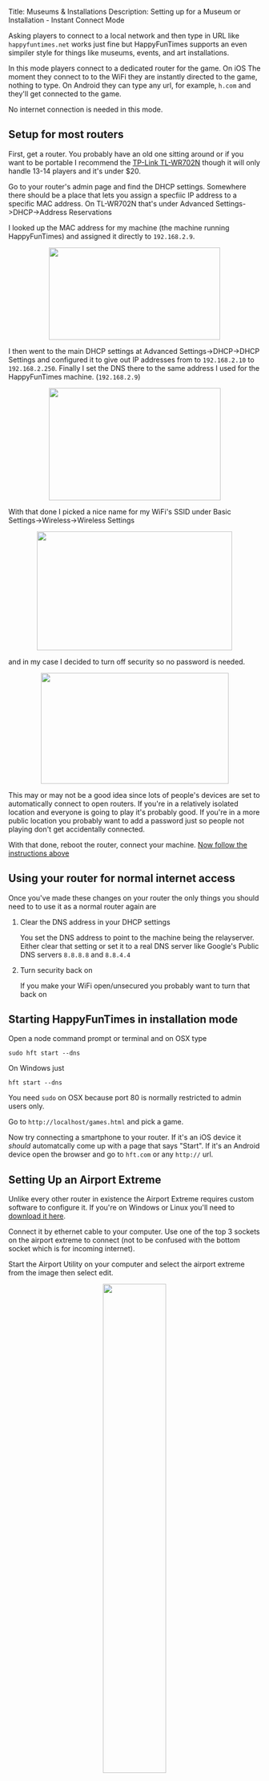 Title: Museums & Installations
Description: Setting up for a Museum or Installation - Instant Connect Mode

Asking players to connect to a local network and then type in URL like
`happyfuntimes.net` works just fine but HappyFunTimes supports an even
simpiler style for things like museums, events, and art installations.

In this mode players connect to a dedicated router for the game. On iOS
The moment they connect to to the WiFi they are instantly directed to the
game, nothing to type. On Android they can type any url, for example,
`h.com` and they'll get connected to the game.

No internet connection is needed in this mode.

Setup for most routers
----------------------

First, get a router. You probably have an old one sitting around or if you want to be portable I
recommend the [TP-Link TL-WR702N](http://google.com/#q=TP-Link+TL-WR702N) though
it will only handle 13-14 players and it's under $20.

Go to your router's admin page and find the DHCP settings. Somewhere there
should be a place that lets you assign a specfiic IP address to a specific MAC
address. On TL-WR702N that's under Advanced Settings->DHCP->Address Reservations

I looked up the MAC address for my machine (the machine running HappyFunTimes) and assigned it
directly to `192.168.2.9`.

<div style="text-align: center;"><a href="images/router-address-reservation.png"><img width="342" height="184" src="images/router-address-reservation.png"></a></div>

I then went to the main DHCP settings at Advanced Settings->DHCP->DHCP Settings and
configured it to give out IP addresses from to `192.168.2.10` to `192.168.2.250`.
Finally I set the DNS there to the same address I used for the HappyFunTimes machine.
(`192.168.2.9`)

<div style="text-align: center;"><a href="images/router-dhcp-settings.png"><img width="343" height="224" src="images/router-dhcp-settings.png"></a></div>

With that done I picked a nice name for my WiFi's SSID under
Basic Settings->Wireless->Wireless Settings

<div style="text-align: center;"><a href="images/router-wifi-settings.png"><img width="390" height="237" src="images/router-wifi-settings.png"></a></div>

and in my case I decided to turn off security so no password is needed.
<div style="text-align: center;"><a href="images/router-wifi-security.png"><img width="375" height="221" src="images/router-wifi-security.png"></a></div>

This may or may not be a good idea since lots of people's devices are set to automatically
connect to open routers. If you're in a relatively isolated location and everyone is going to
play it's probably good. If you're in a more public location you probably want to add a
password just so people not playing don't get accidentally connected.

With that done, reboot the router, connect your machine.
[Now follow the instructions above](#starting-happyfuntimes-in-installation-mode)

Using your router for normal internet access
--------------------------------------------

Once you've made these changes on your router the only things you should need to
to use it as a normal router again are

1.  Clear the DNS address in your DHCP settings

    You set the DNS address to point to the machine being the relayserver. Either
    clear that setting or set it to a real DNS server like Google's Public DNS servers
    `8.8.8.8` and `8.8.4.4`

2.  Turn security back on

    If you make your WiFi open/unsecured you probably want to turn that back on

Starting HappyFunTimes in installation mode
-------------------------------------------

Open a node command prompt or terminal and on OSX type

    sudo hft start --dns

On Windows just

    hft start --dns

You need `sudo` on OSX because port 80 is normally restricted to admin users only.

Go to `http://localhost/games.html` and pick a game.

Now try connecting a smartphone to your router. If it's an iOS device it *should*
automatcally come up with a page that says "Start". If it's an Android device
open the browser and go to `hft.com` or any `http://` url.

Setting Up an Airport Extreme
-----------------------------

Unlike every other router in existence the Airport Extreme requires custom
software to configure it. If you're on Windows or Linux you'll need to
[download it here](https://support.apple.com/downloads/airport).

Connect it by ethernet cable to your computer.
Use one of the top 3 sockets on the airport extreme to connect
(not to be confused with the bottom socket which is for incoming internet).

Start the Airport Utility on your computer and select the airport extreme
from the image then select edit.

<div style="text-align: center;"><img src="images/airport-extreme.png" width="50%" height="50%" /></div>

Under the Network section click the `+` button to add your machine
to the DHCP reservation list.

<div style="text-align: center;"><img src="images/airport-extreme-reserve-ip.png" width="50% height="50%" /></div>

Then add your machine. You'll need to know your machine's mac address.

On Mac you can look that in the the menus pick
`Apple Menu->System Preferences` then click on `Network`.
Select the Thunderbolt connection

<div style="text-align: center;"><img src="images/osx-network-thunderbolt.png" width="50% height="50%" /></div>

and then clicking the hardware section

<div style="text-align: center;"><img src="images/osx-macaddress.png" width="50% height="50%" /></div>

On Windows you can look up your Mac address by opening a command prompt
and typing `getmac`

Type that number into the aiport extreme settings and "MAC address" (yes the numbers in these
picutres don't match. For you they should match).
In description put whatever you want to remember
that's your machine. Select "Mac Address" for "Reserve Address By".

<div style="text-align: center;"><img src="images/airport-extreme-reserve-ip-details.png" width="50% height="50%" /></div>

Note the number under IPv4 Address. It probably defaults to the correct
number for your setup. Note the number.

In the Internet section of the Airport Utility put that number in the
2 spaces for DNS Servers

<div style="text-align: center;"><img src="images/airport-extreme-dns.png" width="50% height="50%" /></div>

Note: with these numbers set in DNS server your Airport Extreme will no longer work for internet
access. You can only use it for HappyFunTimes installation mode. To use it for internet run
the Airport Utility again and clear those 2 numbers.

After that you may want to setup the WiFi security. I would suggest adding
a simple password because otherwise people's phones walking by your installation will
connect to it even if they don't plan on interacting with it.

Finally click "update" at the bottom to update your Airport Extreme.

[Now follow the instructions above](#starting-happyfuntimes-in-installation-mode)

Maximum Number of Players
=========================

Apparently the TP-Link TL-WR702N only supports around 15 wireless devices at a time which
means the main computer running the game and 14 players.

[Netgear claims their dual band routers can support 64 devices](http://kb.netgear.com/app/answers/detail/a_id/24043/~/how-many-clients-can-you-connect-wirelessly-to-a-netgear-router%3F).
Unfortunatly netgear routers don't allow you to change the DNS server their DHCP server reports
so avoid them. They always report themsevles and/or they always look on the WAN for resolution
instead of the LAN. You can install a different firmware like DD-WRT if you're adventurous but
otherwise choose something else.

[Apple claims 50 devices with the Airport Extreme](http://www.apple.com/airport-extreme/specs/)
though it's ambigous if that means 50 wifi devices or something else. I got one and so far it's
been pretty great. One time I had 92 people playing Bombbomb. I'm not sure if that was a bug
or real since the specs say 50 people. Maybe it's 50 for 5ghz and 50 for 2.5ghz?

[Buffalo claims between 10 and 50 depending on the device](http://faq.buffalo.jp/app/answers/detail/a_id/326).

This is all pretty frustrating. It would be nice to know the least expensive way to allow lots
of players. If you're a network guru please contact me or submit a pull request with updates
on what's best. Especially given the specfic needs of HappyFunTimes. We're not streaming video
or dowloading torrents so for example, rather than buying the top end routers consumer routers
maybe it's better to by 2 to 4 cheap home routers and set all but one of them into AP mode (Access Point)?
Or should we go to business routers? Unfortunately at this time I have no idea.

If you try this setup with a different router please post your results. Add to this doc or file an issue
or something so that others can learn how to configure their routers.


